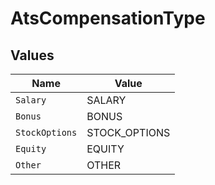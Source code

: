 # AtsCompensationType


## Values

| Name           | Value          |
| -------------- | -------------- |
| `Salary`       | SALARY         |
| `Bonus`        | BONUS          |
| `StockOptions` | STOCK_OPTIONS  |
| `Equity`       | EQUITY         |
| `Other`        | OTHER          |